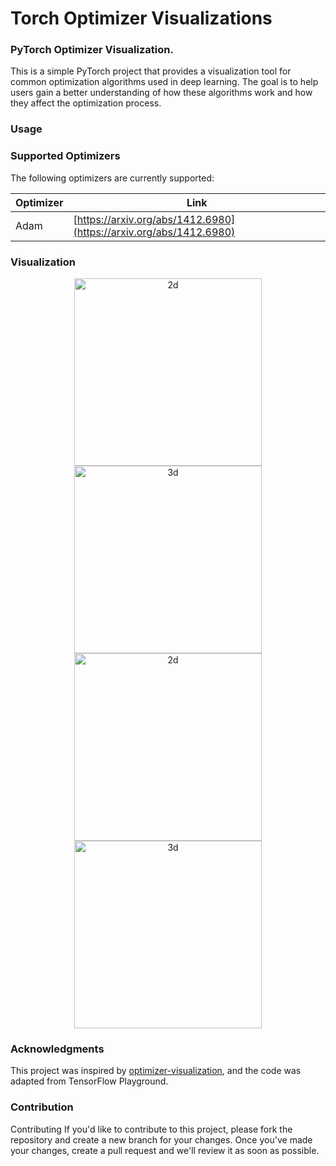 # Torch Optimizer Visualizations

### PyTorch Optimizer Visualization.

This is a simple PyTorch project that provides a
visualization tool for common optimization algorithms
used in deep learning. The goal is to help users gain
a better understanding of how these algorithms work 
and how they affect the optimization process.

### Usage

### Supported Optimizers

The following optimizers are currently supported:

<center>

| Optimizer | Link |
|-----------|------|
| Adam      | [https://arxiv.org/abs/1412.6980](https://arxiv.org/abs/1412.6980) |

</center>

### Visualization

<div align=center>
    <span class='gp-n'>
        <img src='https://github.com/tinyzqh/torch_optimizer_visualizations/blob/main/pic/rastrigin_2d.gif' width="300" alt="2d"/>
        <img src='https://github.com/tinyzqh/torch_optimizer_visualizations/blob/main/pic/rastrigin_3d.gif' width="300" alt="3d"/>
    </span>
</div>


<div align=center>
    <span class='gp-n'>
        <img src='https://github.com/tinyzqh/torch_optimizer_visualizations/blob/main/pic/rosenbrock_2d.gif' width="300" alt="2d"/>
        <img src='https://github.com/tinyzqh/torch_optimizer_visualizations/blob/main/pic/rosenbrock_3d.gif' width="300" alt="3d"/>
    </span>
</div>

### Acknowledgments

This project was inspired by [optimizer-visualization](https://github.com/Jaewan-Yun/optimizer-visualization), 
and the code was adapted from TensorFlow Playground.


### Contribution

Contributing
If you'd like to contribute to this project, 
please fork the repository and create a new branch 
for your changes. 
Once you've made your changes, 
create a pull request and we'll review it as soon as possible.